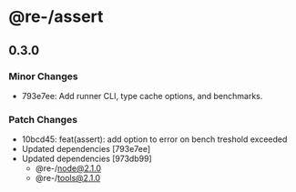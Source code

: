 # @re-/assert

## 0.3.0

### Minor Changes

-   793e7ee: Add runner CLI, type cache options, and benchmarks.

### Patch Changes

-   10bcd45: feat(assert): add option to error on bench treshold exceeded
-   Updated dependencies [793e7ee]
-   Updated dependencies [973db99]
    -   @re-/node@2.1.0
    -   @re-/tools@2.1.0
